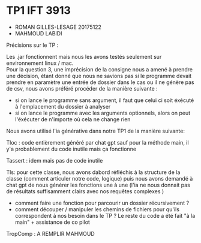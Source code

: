 # TP1 IFT 3913 

- ROMAN GILLES-LESAGE 20175122
- MAHMOUD LABIDI

Précisions sur le TP : 

Les .jar fonctionnent mais nous les avons testés seulement sur environnement linux / mac.  
Pour la question 3, une imprécision de la consigne nous a amené à prendre une décision,
étant donné que nous ne savions pas si le programme devait prendre en paramètre une entrée de dossier 
dans le cas ou il ne génère pas de csv, nous avons préféré procéder de la manière suivante :   
- si on lance le programme sans argument, il faut que celui ci soit éxécuté à l'emplacement du dossier à analyser
- si on lance le programme avec les arguments optionnels, alors on peut l'éxécuter de n'importe où cela ne change rien

Nous avons utilisé l'ia générative dans notre TP1 de la manière suivante: 

Tloc : code entièrement généré par chat gpt sauf pour la méthode main, il y'a probablement du code inutile mais ça fonctionne  


Tassert : idem mais pas de code inutile        


Tls: pour cette classe, nous avons dabord réfléchis à la structure de la classe (comment articuler notre code, logique)
puis nous avons demandé à chat gpt de nous générer les fonctions une à une
(l'ia ne nous donnait pas de résultats suffisamment clairs avec nos requêtes complexes )
- comment faire une fonction pour parcourir un dossier récursivement ?
- comment découper / manipuler les chemins de fichiers pour qu'ils correspondent à nos besoin dans le TP ? 
Le reste du code a été fait "à la main" + assistance de co pilot 

TropComp : A REMPLIR MAHMOUD 
